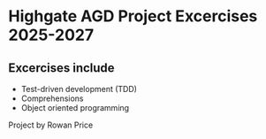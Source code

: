 # Highgate AGD Project Excercises 2025-2027

## Excercises include
- Test-driven development (TDD)
- Comprehensions
- Object oriented programming


Project by Rowan Price 